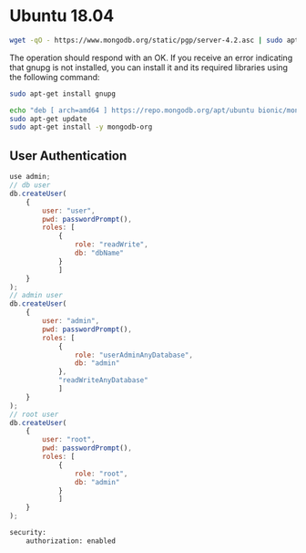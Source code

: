 # Ubuntu 18.04
```bash
wget -qO - https://www.mongodb.org/static/pgp/server-4.2.asc | sudo apt-key add -
```
The operation should respond with an OK. If you receive an error indicating that gnupg is not installed, you can install it and its required libraries using the following command:
```bash
sudo apt-get install gnupg
```

```bash
echo "deb [ arch=amd64 ] https://repo.mongodb.org/apt/ubuntu bionic/mongodb-org/4.2 multiverse" | sudo tee /etc/apt/sources.list.d/mongodb-org-4.2.list
sudo apt-get update
sudo apt-get install -y mongodb-org
```


## User Authentication
```javascript
use admin;
// db user
db.createUser(
    {
        user: "user",
        pwd: passwordPrompt(),
        roles: [
            {
                role: "readWrite",
                db: "dbName"
            }
            ]
    }
);
// admin user
db.createUser(
    {
        user: "admin",
        pwd: passwordPrompt(),
        roles: [
            {
                role: "userAdminAnyDatabase",
                db: "admin"
            },
            "readWriteAnyDatabase"
            ]
    }
);
// root user
db.createUser(
    {
        user: "root",
        pwd: passwordPrompt(),
        roles: [
            {
                role: "root",
                db: "admin"
            }
            ]
    }
);
```

``` bash
security:
    authorization: enabled
```
